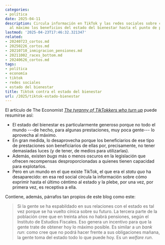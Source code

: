 ```yaml
---
categories:
- política
date: 2025-04-11
description: Circula información en TikTok y las redes sociales sobre cómo explotar
  al máximo los beneficios del estado del bienestar hasta el punto de ponerlo en peligro.
lastmod: '2025-04-23T17:46:32.321347'
related:
- 20240723_cortos.md
- 20250226_cortos.md
- 20210710_inmigracion_pensiones.md
- 20211002_races_bottom.md
- 20240626_cortos.md
tags:
- política
- economía
- tiktok
- redes sociales
- estado del bienestar
title: Tiktok contra el estado del bienestar
url: /2025/tiktok-estado-bienestar
---
```


El artículo de The Economist [_The tyranny of TikTokkers who turn up_](https://www.economist.com/britain/2025/04/02/the-tyranny-of-tiktokkers-who-turn-up) puede resumirse así:

- El estado del bienestar es particularmente generoso porque no todo el mundo ---de hecho, para algunas prestaciones, muy poca gente--- lo aprovecha al máximo.
- En gran medida, lo desaprovecha porque los beneficiarios de ese tipo de prestaciones son beneficiarios de ellas por, precisamente, no tener demasiadas luces (y de tener, de medios para utilizarlas).
- Además, existen _bugs_ más o menos oscuros en la legislación que ofrecen recompensas desproporcionadas a quienes tienen capacidad para explotarlos.
- Pero en un mundo en el que existe TikTok, el que era el _statu quo_ ha desaparecido: en esa red social circula la información sobre cómo exprimir hasta el último céntimo al estado y la plebe, por una vez, por primera vez, es receptiva a ella.

Contiene, además, párrafos tan propios de este blog como este:

> Si la gente se ha espabildado en sus relaciones con el estado es tal vez porque se ha vuelto cínica sobre su futuro.
> La tercera parte de la población cree que en treinta años no habrá pensiones, según el Instituto de Estudios Fiscales.
> Eso genera un incentivo para que la gente trate de obtener hoy lo máximo posible.
> Es similar a un _bank run_: como cree que no podrá hacer frente a sus obligaciones mañana, la gente toma del estado todo lo que puede hoy.
> Es un _welfare run_.